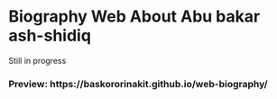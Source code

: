 # Biography Web About Abu bakar ash-shidiq
Still in progress
<h3>Preview: https://baskororinakit.github.io/web-biography/</h3>
